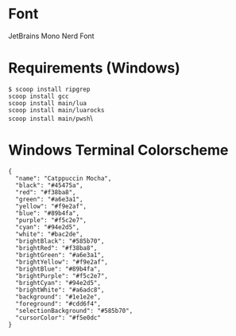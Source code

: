 # Font
JetBrains Mono Nerd Font

# Requirements (Windows)
```$ scoop install ripgrep```\
```scoop install gcc```\
```scoop install main/lua```\
```scoop install main/luarocks```\
```scoop install main/pwsh```\



# Windows Terminal Colorscheme
```
{
  "name": "Catppuccin Mocha",
  "black": "#45475a",
  "red": "#f38ba8",
  "green": "#a6e3a1",
  "yellow": "#f9e2af",
  "blue": "#89b4fa",
  "purple": "#f5c2e7",
  "cyan": "#94e2d5",
  "white": "#bac2de",
  "brightBlack": "#585b70",
  "brightRed": "#f38ba8",
  "brightGreen": "#a6e3a1",
  "brightYellow": "#f9e2af",
  "brightBlue": "#89b4fa",
  "brightPurple": "#f5c2e7",
  "brightCyan": "#94e2d5",
  "brightWhite": "#a6adc8",
  "background": "#1e1e2e",
  "foreground": "#cdd6f4",
  "selectionBackground": "#585b70",
  "cursorColor": "#f5e0dc"
}
```
